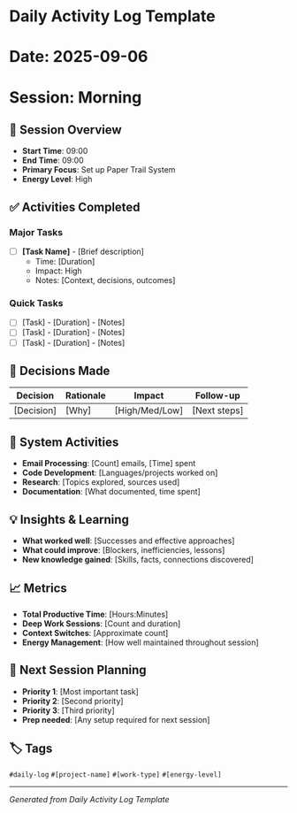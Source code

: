 # Daily Activity Log Template
# Date: 2025-09-06
# Session: Morning

## 📅 **Session Overview**
- **Start Time**: 09:00
- **End Time**: 09:00 
- **Primary Focus**: Set up Paper Trail System
- **Energy Level**: High

## ✅ **Activities Completed**

### Major Tasks
- [ ] **[Task Name]** - [Brief description] 
  - Time: [Duration]
  - Impact: High
  - Notes: [Context, decisions, outcomes]

### Quick Tasks  
- [ ] [Task] - [Duration] - [Notes]
- [ ] [Task] - [Duration] - [Notes]
- [ ] [Task] - [Duration] - [Notes]

## 🧠 **Decisions Made**
| Decision | Rationale | Impact | Follow-up |
|----------|-----------|--------|-----------|
| [Decision] | [Why] | [High/Med/Low] | [Next steps] |

## 🔄 **System Activities**
- **Email Processing**: [Count] emails, [Time] spent
- **Code Development**: [Languages/projects worked on]
- **Research**: [Topics explored, sources used]  
- **Documentation**: [What documented, time spent]

## 💡 **Insights & Learning**
- **What worked well**: [Successes and effective approaches]
- **What could improve**: [Blockers, inefficiencies, lessons]
- **New knowledge gained**: [Skills, facts, connections discovered]

## 📈 **Metrics**
- **Total Productive Time**: [Hours:Minutes]
- **Deep Work Sessions**: [Count and duration]
- **Context Switches**: [Approximate count]
- **Energy Management**: [How well maintained throughout session]

## 🎯 **Next Session Planning**
- **Priority 1**: [Most important task]
- **Priority 2**: [Second priority]  
- **Priority 3**: [Third priority]
- **Prep needed**: [Any setup required for next session]

## 🏷️ **Tags**
`#daily-log` `#[project-name]` `#[work-type]` `#[energy-level]`

---
*Generated from Daily Activity Log Template*
